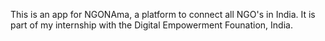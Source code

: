 This is an app for NGONAma, a platform to connect all NGO's in India. It is part of my internship with the Digital Empowerment Founation, India.
